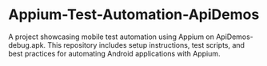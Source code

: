 # Appium-Test-Automation-ApiDemos
A project showcasing mobile test automation using Appium on ApiDemos-debug.apk. This repository includes setup instructions, test scripts, and best practices for automating Android applications with Appium.
